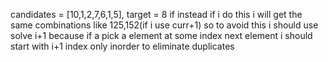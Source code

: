 candidates = [10,1,2,7,6,1,5], target = 8
if instead if i do this i will get the same combinations like 125,152(if i use curr+1)
so to avoid this i should use
solve i+1 because if a pick a element at some index next element i should start with i+1 index only inorder to eliminate duplicates
​